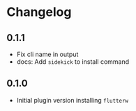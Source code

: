 # Changelog


## 0.1.1
- Fix cli name in output
- docs: Add `sidekick` to install command 

## 0.1.0

- Initial plugin version installing `flutterw`